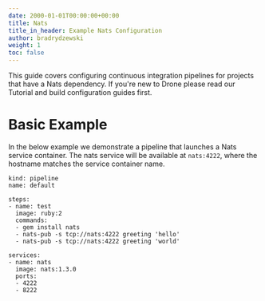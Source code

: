 ```yaml
---
date: 2000-01-01T00:00:00+00:00
title: Nats
title_in_header: Example Nats Configuration
author: bradrydzewski
weight: 1
toc: false
---
```


This guide covers configuring continuous integration pipelines for projects that have a Nats dependency. If you're new to Drone please read our Tutorial and build configuration guides first.

# Basic Example

In the below example we demonstrate a pipeline that launches a Nats service container. The nats service will be available at `nats:4222`, where the hostname matches the service container name.

```
kind: pipeline
name: default

steps:
- name: test
  image: ruby:2
  commands:
  - gem install nats
  - nats-pub -s tcp://nats:4222 greeting 'hello'
  - nats-pub -s tcp://nats:4222 greeting 'world'

services:
- name: nats
  image: nats:1.3.0
  ports:
  - 4222
  - 8222
```
